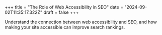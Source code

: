 +++
title = "The Role of Web Accessibility in SEO"
date = "2024-09-02T11:35:17.322Z"
draft = false
+++

  Understand the connection between web accessibility and SEO, and how making your site accessible can improve search rankings.
        
